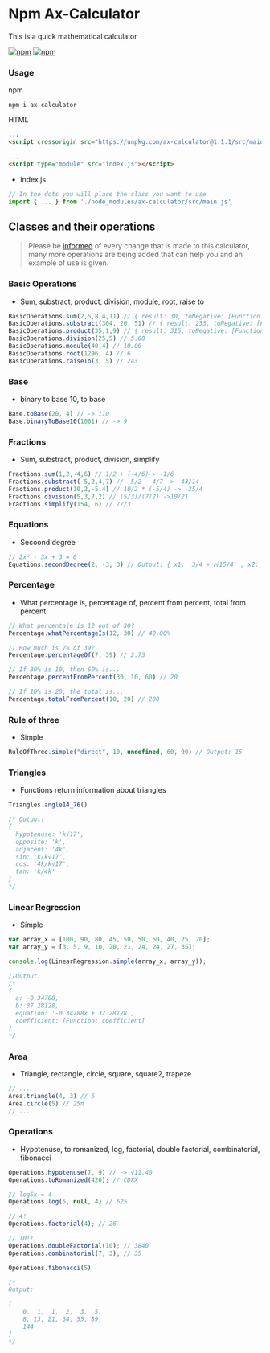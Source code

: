 # Npm Ax-Calculator
This is a quick mathematical calculator

<a href="https://www.npmjs.com/package/ax-calculator">![npm](https://img.shields.io/npm/v/ax-calculator)</a>
<a href="https://www.npmjs.com/package/ax-calculator">![npm](https://img.shields.io/npm/dm/ax-calculator)</a>

### Usage

npm
```
npm i ax-calculator
```

HTML
```html
...
<script crossorigin src="https://unpkg.com/ax-calculator@1.1.1/src/main.js"></script>

...
<script type="module" src="index.js"></script>
```

- index.js
```js
// In the dots you will place the class you want to use
import { ... } from './node_modules/ax-calculator/src/main.js'
```

## Classes and their operations
> Please be [informed](https://github.com/donatto-minaya/npm-ax-calculator/releases) of every change that is made to this calculator, many more operations are being added that can help you and an example of use is given.
### Basic Operations
- Sum, substract, product, division, module, root, raise to
```js
BasicOperations.sum(2,5,8,4,11) // { result: 30, toNegative: [Function: toNegative] }
BasicOperations.substract(304, 20, 51) // { result: 233, toNegative: [Function: toNegative] }
BasicOperations.product(35,1,9) // { result: 315, toNegative: [Function: toNegative] }
BasicOperations.division(25,5) // 5.00
BasicOperations.module(40,4) // 10.00
BasicOperations.root(1296, 4) // 6
BasicOperations.raiseTo(3, 5) // 243
```

### Base
- binary to base 10, to base
```js
Base.toBase(20, 4) // -> 110
Base.binaryToBase10(1001) // -> 9
```

### Fractions
- Sum, substract, product, division, simplify
```js
Fractions.sum(1,2,-4,6) // 1/2 + (-4/6)-> -1/6
Fractions.substract(-5,2,4,7) // -5/2 - 4/7 -> -43/14
Fractions.product(10,2,-5,4) // 10/2 * (-5/4) -> -25/4
Fractions.division(5,3,7,2) // (5/3)/(7/2) ->10/21
Fractions.simplify(154, 6) // 77/3
```

### Equations
- Secoond degree
```js
// 2x² - 3x + 3 = 0
Equations.secondDegree(2, -3, 3) // Output: { x1: '3/4 + 𝓲√15/4' , x2: '3/4 - 𝓲√15/4'  }
```

### Percentage
- What percentage is, percentage of, percent from percent, total from percent
```js
// What percentaje is 12 out of 30?
Percentage.whatPercentageIs(12, 30) // 40.00%

// How much is 7% of 39?
Percentage.percentageOf(7, 39) // 2.73

// If 30% is 10, then 60% is...
Percentage.percentFromPercent(30, 10, 60) // 20

// If 10% is 20, the total is...
Percentage.totalFromPercent(10, 20) // 200
```

### Rule of three
- Simple
```js
RuleOfThree.simple("direct", 10, undefined, 60, 90) // Output: 15
```

### Triangles
- Functions return information about triangles
```js
Triangles.angle14_76()

/* Output:
{
  hypotenuse: 'k√17',
  opposite: 'k',
  adjacent: '4k',
  sin: 'k/k√17',
  cos: '4k/k√17',
  tan: 'k/4k'
}
*/
```

### Linear Regression
- Simple
```js
var array_x = [100, 90, 80, 45, 50, 50, 60, 40, 25, 20];
var array_y = [3, 5, 9, 10, 20, 21, 24, 24, 27, 35];

console.log(LinearRegression.simple(array_x, array_y));

//Output:
/*
{
  a: -0.34788,
  b: 37.28128,
  equation: '-0.34788x + 37.28128',
  coefficient: [Function: coefficient]
}
*/
```

### Area
- Triangle, rectangle, circle, square, square2, trapeze
```js
// ...
Area.triangle(4, 3) // 6
Area.circle(5) // 25π
// ...
```

### Operations
- Hypotenuse, to romanized, log, factorial, double factorial, combinatorial, fibonacci
```js
Operations.hypotenuse(7, 9) // -> √11.40
Operations.toRomanized(420); // CDXX

// log5x = 4
Operations.log(5, null, 4) // 625

// 4!
Operations.factorial(4); // 26

// 10!!
Operations.doubleFactorial(10); // 3840
Operations.combinatorial(7, 3); // 35

Operations.fibonacci(5)

/*
Output:

[
    0,  1,  1,  2,  3,  5,
    8, 13, 21, 34, 55, 89,
    144
]
*/
```